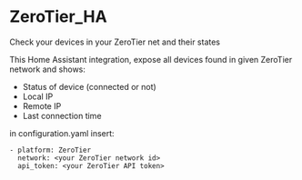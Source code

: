 # ZeroTier_HA
Check your devices in your ZeroTier net and their states

This Home Assistant integration, expose all devices found in given ZeroTier network and shows:
- Status of device (connected or not)
- Local IP
- Remote IP
- Last connection time

in configuration.yaml insert:

	- platform: ZeroTier
	  network: <your ZeroTier network id>
	  api_token: <your ZeroTier API token>
